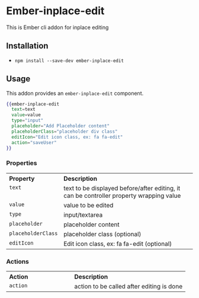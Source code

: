 # Ember-inplace-edit

This is Ember cli addon for inplace editing

## Installation

* `npm install --save-dev ember-inplace-edit`

## Usage
 This addon provides an `ember-inplace-edit` component.
 
```handlebars
{{ember-inplace-edit 
  text=text
  value=value
  type="input"
  placeholder="Add Placeholder content"
  placeholderClass="placeholder div class"
  editIcon="Edit icon class, ex: fa fa-edit" 
  action="saveUser" 
}}
```

### Properties

<table width="100%">
  <tr>
  	<th valign="top" width="120px" align="left">Property</th>
  	<th valign="top" align="left">Description</th>
  </tr>
  <tr>
    <td valign="top"><code>text</code></td>
    <td valign="top">text to be displayed before/after editing, it can be controller property wrapping value</td>
  </tr>
  <tr>
    <td valign="top"><code>value</code></td>
    <td valign="top">value to be edited</td>
  </tr>
  <tr>
    <td valign="top"><code>type</code></td>
    <td valign="top">input/textarea</td>
  </tr>
  <tr>
    <td valign="top"><code>placeholder</code></td>
    <td valign="top">placeholder content</td>
  </tr>
  <tr>
    <td valign="top"><code>placeholderClass</code></td>
    <td valign="top">placeholder class (optional)</td>
  </tr>
  <tr>
    <td valign="top"><code>editIcon</code></td>
    <td valign="top">Edit icon class, ex: fa fa-edit (optional)</td>
  </tr>
</table>

### Actions

<table width="100%">
  <tr>
  	<th valign="top" width="160px" align="left">Action</th>
  	<th valign="top" align="left">Description</th>
  </tr>
  <tr>
    <td valign="top"><code>action</code></td>
    <td valign="top">action to be called after editing is done</tr>
  </tr>
</table>
